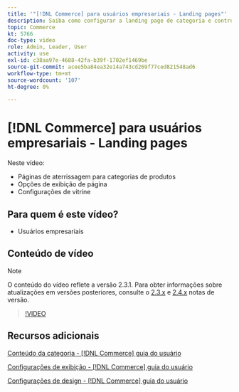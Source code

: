 ```yaml
---
title: '"[!DNL Commerce] para usuários empresariais - Landing pages"'
description: Saiba como configurar a landing page de categoria e controlar a aparência.
topic: Commerce
kt: 5766
doc-type: video
role: Admin, Leader, User
activity: use
exl-id: c38aa97e-4688-42fa-b39f-1702ef1469be
source-git-commit: acee5ba84ea32e14a743cd269f77ced821548ad6
workflow-type: tm+mt
source-wordcount: '107'
ht-degree: 0%

---
```


# [!DNL Commerce] para usuários empresariais - Landing pages

Neste vídeo:

- Páginas de aterrissagem para categorias de produtos
- Opções de exibição de página
- Configurações de vitrine

## Para quem é este vídeo?

- Usuários empresariais

## Conteúdo de vídeo

>[!NOTE]
>
>O conteúdo do vídeo reflete a versão 2.3.1. Para obter informações sobre atualizações em versões posteriores, consulte o [ 2.3.x](https://devdocs.magento.com/guides/v2.3/release-notes/bk-release-notes.html) e [2.4.x](https://devdocs.magento.com/guides/v2.4/release-notes/bk-release-notes.html) notas de versão.

>[!VIDEO](https://video.tv.adobe.com/v/36388/?quality=12&learn=on)

## Recursos adicionais

[Conteúdo da categoria - [!DNL Commerce] guia do usuário](https://docs.magento.com/user-guide/catalog/categories-content-settings.html)

[Configurações de exibição - [!DNL Commerce] guia do usuário](https://docs.magento.com/user-guide/catalog/categories-display-settings.html)

[Configurações de design - [!DNL Commerce] guia do usuário](https://docs.magento.com/user-guide/catalog/categories-custom-design.html)
